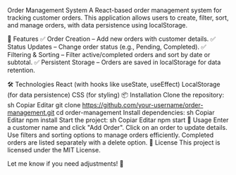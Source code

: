 Order Management System
A React-based order management system for tracking customer orders. This application allows users to create, filter, sort, and manage orders, with data persistence using localStorage.

🚀 Features
✅ Order Creation – Add new orders with customer details.
✅ Status Updates – Change order status (e.g., Pending, Completed).
✅ Filtering & Sorting – Filter active/completed orders and sort by date or subtotal.
✅ Persistent Storage – Orders are saved in localStorage for data retention.

🛠️ Technologies
React (with hooks like useState, useEffect)
LocalStorage (for data persistence)
CSS (for styling)
📦 Installation
Clone the repository:
sh
Copiar
Editar
git clone https://github.com/your-username/order-management.git
cd order-management
Install dependencies:
sh
Copiar
Editar
npm install
Start the project:
sh
Copiar
Editar
npm start
📌 Usage
Enter a customer name and click "Add Order".
Click on an order to update details.
Use filters and sorting options to manage orders efficiently.
Completed orders are listed separately with a delete option.
📝 License
This project is licensed under the MIT License.

Let me know if you need adjustments! 🚀

